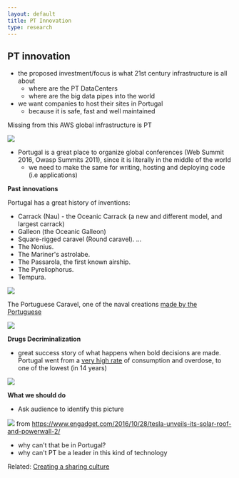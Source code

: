 ```yaml
---
layout: default
title: PT Innovation
type: research
---
```


## PT innovation

  * the proposed investment/focus is what 21st century infrastructure is all about
    * where are the PT DataCenters
    * where are the big data pipes into the world
  * we want companies to host their sites in Portugal
      * because it is safe, fast and well maintained

  Missing from this AWS global infrastructure is PT

![](https://cloud.githubusercontent.com/assets/656739/20156920/4fa50ba6-a6ca-11e6-9cf3-fc470f74c266.png)

  * Portugal is a great place to organize global conferences (Web Summit 2016, Owasp Summits 2011), since it is literally in the middle of the world
    * we need to make the same for writing, hosting and deploying code (i.e applications)

**Past innovations**

Portugal has a great history of inventions:

  * Carrack (Nau) - the Oceanic Carrack (a new and different model, and largest carrack)
  * Galleon (the Oceanic Galleon)
  * Square-rigged caravel (Round caravel). ...
  * The Nonius.
  * The Mariner's astrolabe.
  * The Passarola, the first known airship.
  * The Pyreliophorus.
  * Tempura.

![](https://cloud.githubusercontent.com/assets/656739/20156664/343f11d2-a6c9-11e6-9853-70d063a8a30e.png)


The Portuguese Caravel, one of the naval creations [made by the Portuguese](https://en.wikipedia.org/wiki/Portuguese_inventions)

![](https://upload.wikimedia.org/wikipedia/commons/a/a2/Caravela_Vera_Cruz_no_rio_Tejo.jpg)

**Drugs Decriminalization**

  * great success story of what happens when bold decisions are made. Portugal went from a [very high rate](https://mic.com/articles/120403/14-years-after-decriminalizing-drugs-one-chart-shows-why-portugal-s-experiment-has-worked) of consumption and overdose, to one of the lowest (in 14 years)


![](https://images.mic.com/uj2d146c11flpk52tirjnq4i4bgnlvpz1uftyubyty1f183kqrca2gonlngkuvtg.jpg)



**What we should do**

  * Ask audience to identify this picture

![](https://s.aolcdn.com/hss/storage/midas/90d13cd5b525cd08d49e9f63eea257c1/204527369/1028_tesla-3-ed.jpg)
from https://www.engadget.com/2016/10/28/tesla-unveils-its-solar-roof-and-powerwall-2/
  * why can't that be in Portugal?
  * why can't PT be a leader in this kind of technology



Related:
[Creating a sharing culture](Creating-a-sharing-culture.html)
